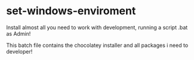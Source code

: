 # set-windows-enviroment
Install almost all you need to work with development, running a script .bat as Admin! 

This batch file contains the chocolatey installer and all packages i need to developer! 
